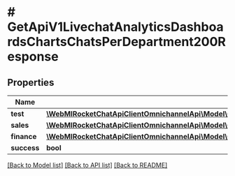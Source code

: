 # # GetApiV1LivechatAnalyticsDashboardsChartsChatsPerDepartment200Response

## Properties

Name | Type | Description | Notes
------------ | ------------- | ------------- | -------------
**test** | [**\WebMIRocketChatApiClientOmnichannelApi\Model\GetApiV1LivechatAnalyticsDashboardsChartsChatsPerAgent200ResponseTestCat**](GetApiV1LivechatAnalyticsDashboardsChartsChatsPerAgent200ResponseTestCat.md) |  | [optional]
**sales** | [**\WebMIRocketChatApiClientOmnichannelApi\Model\GetApiV1LivechatAnalyticsDashboardsChartsChatsPerAgent200ResponseTestCat**](GetApiV1LivechatAnalyticsDashboardsChartsChatsPerAgent200ResponseTestCat.md) |  | [optional]
**finance** | [**\WebMIRocketChatApiClientOmnichannelApi\Model\GetApiV1LivechatAnalyticsDashboardsChartsChatsPerAgent200ResponseTestCat**](GetApiV1LivechatAnalyticsDashboardsChartsChatsPerAgent200ResponseTestCat.md) |  | [optional]
**success** | **bool** |  | [optional]

[[Back to Model list]](../../README.md#models) [[Back to API list]](../../README.md#endpoints) [[Back to README]](../../README.md)
